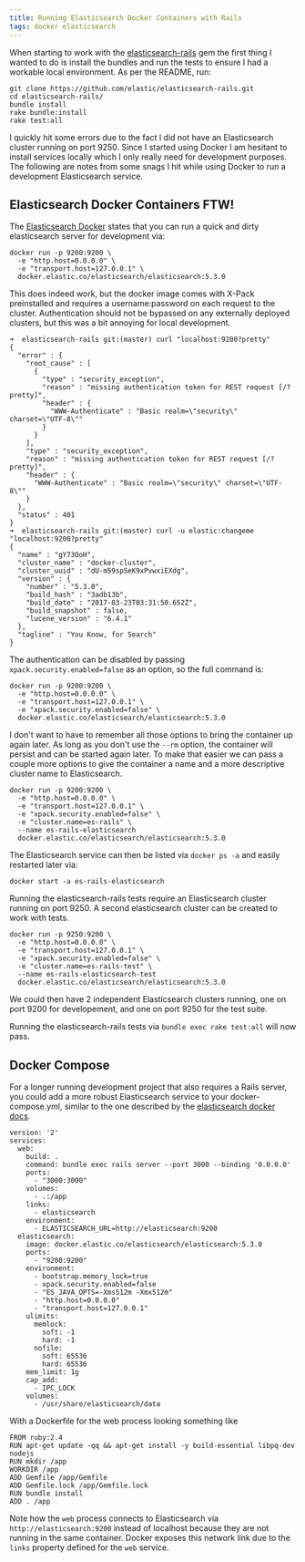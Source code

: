 ```yaml
---
title: Running Elasticsearch Docker Containers with Rails
tags: docker elasticsearch
---
```


When starting to work with the [elasticsearch-rails][elasticsearch-rails] gem
the first thing I wanted to do is install the bundles and run the tests to ensure
I had a workable local environment. As per the README, run:

```
git clone https://github.com/elastic/elasticsearch-rails.git
cd elasticsearch-rails/
bundle install
rake bundle:install
rake test:all
```

I quickly hit some errors due to the fact I did not have an Elasticsearch
cluster running on port 9250. Since I started using Docker I am hesitant to
install services locally which I only really need for development purposes. The
following are notes from some snags I hit while using Docker to run a
development Elasticsearch service.

## Elasticsearch Docker Containers FTW!

The [Elasticsearch Docker][elasticsearch-docker] states that you can run a quick
and dirty elasticsearch server for development via:

```
docker run -p 9200:9200 \
  -e "http.host=0.0.0.0" \
  -e "transport.host=127.0.0.1" \
  docker.elastic.co/elasticsearch/elasticsearch:5.3.0
```

This does indeed work, but the docker image comes with X-Pack preinstalled and
requires a username:password on each request to the cluster. Authentication
should not be bypassed on any externally deployed clusters, but this was a bit
annoying for local development.

```
➜  elasticsearch-rails git:(master) curl "localhost:9200?pretty"
{
  "error" : {
    "root_cause" : [
      {
        "type" : "security_exception",
        "reason" : "missing authentication token for REST request [/?pretty]",
        "header" : {
          "WWW-Authenticate" : "Basic realm=\"security\" charset=\"UTF-8\""
        }
      }
    ],
    "type" : "security_exception",
    "reason" : "missing authentication token for REST request [/?pretty]",
    "header" : {
      "WWW-Authenticate" : "Basic realm=\"security\" charset=\"UTF-8\""
    }
  },
  "status" : 401
}
➜  elasticsearch-rails git:(master) curl -u elastic:changeme "localhost:9200?pretty"
{
  "name" : "gY73OoH",
  "cluster_name" : "docker-cluster",
  "cluster_uuid" : "dU-m59spSeK9xPvwxiEXdg",
  "version" : {
    "number" : "5.3.0",
    "build_hash" : "3adb13b",
    "build_date" : "2017-03-23T03:31:50.652Z",
    "build_snapshot" : false,
    "lucene_version" : "6.4.1"
  },
  "tagline" : "You Know, for Search"
}
```

The authentication can be disabled by passing `xpack.security.enabled=false` as
an option, so the full command is:

```
docker run -p 9200:9200 \
  -e "http.host=0.0.0.0" \
  -e "transport.host=127.0.0.1" \
  -e "xpack.security.enabled=false" \
  docker.elastic.co/elasticsearch/elasticsearch:5.3.0
```

I don't want to have to remember all those options to bring the container up
again later. As long as you don't use the `--rm` option, the container will
persist and can be started again later. To make that easier we can pass a couple
more options to give the container a name and a more descriptive cluster name to
Elasticsearch.

```
docker run -p 9200:9200 \
  -e "http.host=0.0.0.0" \
  -e "transport.host=127.0.0.1" \
  -e "xpack.security.enabled=false" \
  -e "cluster.name=es-rails" \
  --name es-rails-elasticsearch
  docker.elastic.co/elasticsearch/elasticsearch:5.3.0
```

The Elasticsearch service can then be listed via `docker ps -a` and easily
restarted later via:

```
docker start -a es-rails-elasticsearch
```

Running the elasticsearch-rails tests require an Elasticsearch cluster running
on port 9250. A second elasticsearch cluster can be created to work with tests.

```
docker run -p 9250:9200 \
  -e "http.host=0.0.0.0" \
  -e "transport.host=127.0.0.1" \
  -e "xpack.security.enabled=false" \
  -e "cluster.name=es-rails-test" \
  --name es-rails-elasticsearch-test
  docker.elastic.co/elasticsearch/elasticsearch:5.3.0
```

We could then have 2 independent Elasticsearch clusters running, one on port
9200 for developement, and one on port 9250 for the test suite.


Running the elasticsearch-rails tests via `bundle exec rake test:all` will now
pass.

## Docker Compose

For a longer running development project that also requires a Rails server, you
could add a more robust Elasticsearch service to your docker-compose.yml, similar
to the one described by the
[elasticsearch docker docs][elasticsearch-docker-compose].

```
version: '2'
services:
  web:
    build: .
    command: bundle exec rails server --port 3000 --binding '0.0.0.0'
    ports:
      - "3000:3000"
    volumes:
      - .:/app
    links:
      - elasticsearch
    environment:
      - ELASTICSEARCH_URL=http://elasticsearch:9200
  elasticsearch:
    image: docker.elastic.co/elasticsearch/elasticsearch:5.3.0
    ports:
      - "9200:9200"
    environment:
      - bootstrap.memory_lock=true
      - xpack.security.enabled=false
      - "ES_JAVA_OPTS=-Xms512m -Xmx512m"
      - "http.host=0.0.0.0"
      - "transport.host=127.0.0.1"
    ulimits:
      memlock:
        soft: -1
        hard: -1
      nofile:
        soft: 65536
        hard: 65536
    mem_limit: 1g
    cap_add:
      - IPC_LOCK
    volumes:
      - /usr/share/elasticsearch/data
```

With a Dockerfile for the web process looking something like

```
FROM ruby:2.4
RUN apt-get update -qq && apt-get install -y build-essential libpq-dev nodejs
RUN mkdir /app
WORKDIR /app
ADD Gemfile /app/Gemfile
ADD Gemfile.lock /app/Gemfile.lock
RUN bundle install
ADD . /app
```

Note how the `web` process connects to Elasticsearch via
`http://elasticsearch:9200` instead of localhost because they are not running in
the same container. Docker exposes this network link due to the `links` property
defined for the `web` service.


[elasticsearch-rails]: https://github.com/elastic/elasticsearch-rails
[elasticsearch-docker]: https://www.elastic.co/guide/en/elasticsearch/reference/5.0/docker.html
[elasticsearch-docker-compose]: https://www.elastic.co/guide/en/elasticsearch/reference/5.3/docker.html#docker-prod-cluster-composefile
